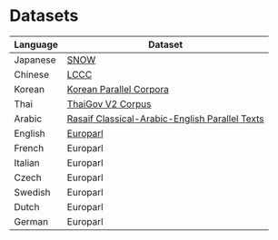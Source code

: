 # Datasets
|Language|Dataset|
|--------|-------|
|Japanese|[SNOW](https://huggingface.co/datasets/snow_simplified_japanese_corpus)|
|Chinese |[LCCC](https://huggingface.co/datasets/lccc)				 |
|Korean	 |[Korean Parallel Corpora](https://huggingface.co/datasets/Moo/korean-parallel-corpora)|
|Thai	 |[ThaiGov V2 Corpus](https://huggingface.co/datasets/pythainlp/thaigov-v2-corpus-22032023)|
|Arabic	 |[Rasaif Classical-Arabic-English Parallel Texts](https://huggingface.co/datasets/ImruQays/Rasaif-Classical-Arabic-English-Parallel-texts)|
|English |[Europarl](https://www.statmt.org/europarl)|
|French	 |Europarl|
|Italian |Europarl|
|Czech	 |Europarl|
|Swedish |Europarl|
|Dutch	 |Europarl|
|German	 |Europarl|
